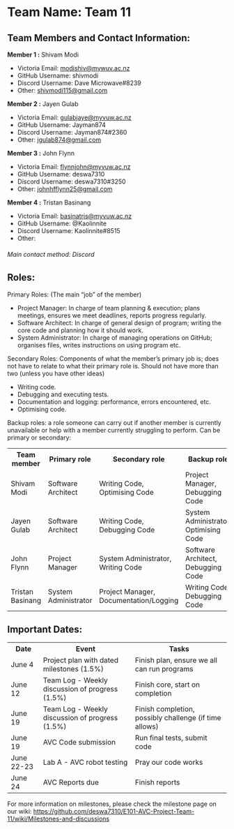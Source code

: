 # Team Name: Team 11

## Team Members and Contact Information:

**Member 1 :** Shivam Modi
- Victoria Email: modishiv@mywuv.ac.nz
-  GitHub Username: shivmodi
-  Discord Username: Dave Microwave#8239
-  Other: shivmodi115@gmail.com

**Member 2 :** Jayen Gulab
- Victoria Email: gulabjaye@myvuw.ac.nz
-  GitHub Username: Jayman874
-  Discord Username: Jayman874#2360
-  Other: jgulab874@gmail.com

**Member 3 :** John Flynn
- Victoria Email: flynnjohn@myvuw.ac.nz
-  GitHub Username: deswa7310
-  Discord Username: deswa7310#3250
-  Other: johnhfflynn25@gmail.com

**Member 4 :** Tristan Basinang
- Victoria Email: basinatris@myvuw.ac.nz
-  GitHub Username: @Kaolinnite
-  Discord Username: Kaolinnite#8515
-  Other: 

###### Main contact method: Discord


## Roles:

Primary Roles: (The main “job” of the member)
- 	Project Manager: In charge of team planning & execution; plans meetings, ensures we meet deadlines, reports progress regularly.
- 	Software Architect: In charge of general design of program; writing the core code and planning how it should work.
-	System Administrator: In charge of managing operations on GitHub; organises files, writes instructions on using program etc.

Secondary Roles: Components of what the member’s primary job is; does not have to relate to what their primary role is. Should not have more than two (unless you have other ideas)
-	Writing code.
-	Debugging and executing tests.
-	Documentation and logging: performance, errors encountered, etc.
-	Optimising code.


Backup roles: a role someone can carry out if another member is currently unavailable or help with a member currently struggling to perform. Can be primary or secondary:

<table>
	<tr>
    	<th>Team member</th>
        <th>Primary role</th>
        <th>Secondary role</th>
        <th>Backup role</th>
    </tr>
    <tr>
    	<td>Shivam Modi</td>
        <td>Software Architect</td>
        <td>Writing Code, Optimising Code</td>
        <td>Project Manager, Debugging Code</td>
    </tr>
    <tr>
    	<td>Jayen Gulab</td>
        <td>Software Architect</td>
        <td>Writing Code, Debugging Code</td>
        <td>System Administrator, Optimising Code</td>
    </tr>
    <tr>
    	<td>John Flynn</td>
        <td>Project Manager</td>
        <td>System Administrator, Writing Code</td>
        <td>Software Architect, Debugging Code</td>
    </tr>
    <tr>
    	<td>Tristan Basinang</td>
        <td>System Administrator</td>
        <td>Project Manager, Documentation/Logging</td>
        <td>Writing Code, Debugging Code</td>
        </tr>
</table>

## Important Dates:

<table>
	<tr>
    	<th>Date</th>
        <th>Event</th>
	<th>Tasks</th>
    <tr/>
    <tr>
    	<td>June 4</td>
        <td>Project plan with dated milestones (1.5%)</td>
	<td>Finish plan, ensure we all can run programs</td>
    </tr>
    <tr>
    	<td>June 12</td>
        <td>Team Log - Weekly discussion of progress (1.5%)</td>
	<td>Finish core, start on completion</td>
    </tr>
    <tr>
    	<td>June 19</td>
        <td>Team Log - Weekly discussion of progress (1.5%)</td>
	<td>Finish completion, possibly challenge (if time allows)</td>
    </tr>
    <tr>
    	<td>June 19</td>
        <td>AVC Code submission</td>
	<td>Run final tests, submit code</td>
    </tr>
    <tr>
    	<td>June 22-23</td>
        <td>Lab A - AVC robot testing</td>
	<td>Pray our code works</td>
    </tr>
    <tr>
    	<td>June 24</td>
        <td>AVC Reports due</td>
	<td>Finish reports</td>
    </tr>
</table>

For more information on milestones, please check the milestone page on our wiki:
https://github.com/deswa7310/E101-AVC-Project-Team-11/wiki/Milestones-and-discussions
